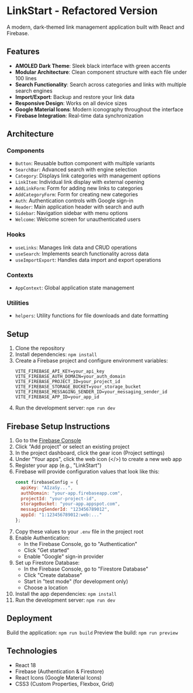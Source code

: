 # LinkStart - Refactored Version

A modern, dark-themed link management application built with React and Firebase.

## Features

- **AMOLED Dark Theme**: Sleek black interface with green accents
- **Modular Architecture**: Clean component structure with each file under 100 lines
- **Search Functionality**: Search across categories and links with multiple search engines
- **Import/Export**: Backup and restore your link data
- **Responsive Design**: Works on all device sizes
- **Google Material Icons**: Modern iconography throughout the interface
- **Firebase Integration**: Real-time data synchronization

## Architecture

### Components
- `Button`: Reusable button component with multiple variants
- `SearchBar`: Advanced search with engine selection
- `Category`: Displays link categories with management options
- `LinkItem`: Individual link display with external opening
- `AddLinkForm`: Form for adding new links to categories
- `AddCategoryForm`: Form for creating new categories
- `Auth`: Authentication controls with Google sign-in
- `Header`: Main application header with search and auth
- `Sidebar`: Navigation sidebar with menu options
- `Welcome`: Welcome screen for unauthenticated users

### Hooks
- `useLinks`: Manages link data and CRUD operations
- `useSearch`: Implements search functionality across data
- `useImportExport`: Handles data import and export operations

### Contexts
- `AppContext`: Global application state management

### Utilities
- `helpers`: Utility functions for file downloads and date formatting

## Setup

1. Clone the repository
2. Install dependencies: `npm install`
3. Create a Firebase project and configure environment variables:
   ```
   VITE_FIREBASE_API_KEY=your_api_key
   VITE_FIREBASE_AUTH_DOMAIN=your_auth_domain
   VITE_FIREBASE_PROJECT_ID=your_project_id
   VITE_FIREBASE_STORAGE_BUCKET=your_storage_bucket
   VITE_FIREBASE_MESSAGING_SENDER_ID=your_messaging_sender_id
   VITE_FIREBASE_APP_ID=your_app_id
   ```
4. Run the development server: `npm run dev`

## Firebase Setup Instructions

1. Go to the [Firebase Console](https://console.firebase.google.com/)
2. Click "Add project" or select an existing project
3. In the project dashboard, click the gear icon (Project settings)
4. Under "Your apps", click the web icon (</>) to create a new web app
5. Register your app (e.g., "LinkStart")
6. Firebase will provide configuration values that look like this:
   ```javascript
   const firebaseConfig = {
     apiKey: "AIzaSy...",
     authDomain: "your-app.firebaseapp.com",
     projectId: "your-project-id",
     storageBucket: "your-app.appspot.com",
     messagingSenderId: "123456789012",
     appId: "1:123456789012:web:..."
   };
   ```
7. Copy these values to your `.env` file in the project root
8. Enable Authentication:
   - In the Firebase Console, go to "Authentication"
   - Click "Get started"
   - Enable "Google" sign-in provider
9. Set up Firestore Database:
   - In the Firebase Console, go to "Firestore Database"
   - Click "Create database"
   - Start in "test mode" (for development only)
   - Choose a location
10. Install the app dependencies: `npm install`
11. Run the development server: `npm run dev`

## Deployment

Build the application: `npm run build`
Preview the build: `npm run preview`

## Technologies

- React 18
- Firebase (Authentication & Firestore)
- React Icons (Google Material Icons)
- CSS3 (Custom Properties, Flexbox, Grid)